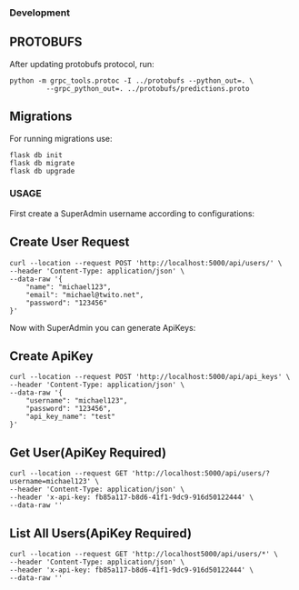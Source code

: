 
### Development
## PROTOBUFS
After updating protobufs protocol, run:
```
python -m grpc_tools.protoc -I ../protobufs --python_out=. \
         --grpc_python_out=. ../protobufs/predictions.proto
```

## Migrations
For running migrations use:
```
flask db init
flask db migrate 
flask db upgrade
```

### USAGE
First create a SuperAdmin username according to configurations:

## Create User Request
```curl
curl --location --request POST 'http://localhost:5000/api/users/' \
--header 'Content-Type: application/json' \
--data-raw '{
    "name": "michael123",
    "email": "michael@twito.net",
    "password": "123456"
}'
```
Now with SuperAdmin you can generate ApiKeys:

## Create ApiKey 
```curl
curl --location --request POST 'http://localhost:5000/api/api_keys' \
--header 'Content-Type: application/json' \
--data-raw '{
    "username": "michael123",
    "password": "123456",
    "api_key_name": "test"
}'
```

## Get User(ApiKey Required)
```curl
curl --location --request GET 'http://localhost:5000/api/users/?username=michael123' \
--header 'Content-Type: application/json' \
--header 'x-api-key: fb85a117-b8d6-41f1-9dc9-916d50122444' \
--data-raw ''
```

## List All Users(ApiKey Required)
```curl
curl --location --request GET 'http://localhost5000/api/users/*' \
--header 'Content-Type: application/json' \
--header 'x-api-key: fb85a117-b8d6-41f1-9dc9-916d50122444' \
--data-raw ''
```





